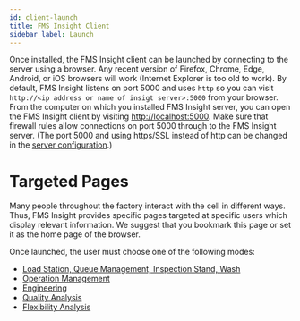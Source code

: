 ```yaml
---
id: client-launch
title: FMS Insight Client
sidebar_label: Launch
---
```


Once installed, the FMS Insight client can be launched by connecting to the
server using a browser. Any recent version of Firefox, Chrome, Edge, Android,
or iOS browsers will work (Internet Explorer is too old to work). By default,
FMS Insight listens on port 5000 and uses `http` so you can visit `http://<ip address or name of insigt server>:5000` from your browser. From the computer
on which you installed FMS Insight server, you can open the FMS Insight
client by visiting [http://localhost:5000](http://localhost:5000). Make sure
that firewall rules allow connections on port 5000 through to the FMS Insight
server. (The port 5000 and using https/SSL instead of http can be changed in
the [server configuration](server-config.md).)

# Targeted Pages

Many people throughout the factory interact with the cell in different ways.
Thus, FMS Insight provides specific pages targeted at specific users which
display relevant information. We suggest that you bookmark this page or set
it as the home page of the browser.

Once launched, the user must choose one of the following modes:

- [Load Station, Queue Management, Inspection Stand, Wash](client-station-monitor.md)
- [Operation Management](client-operations.md)
- [Engineering](client-engineering.md)
- [Quality Analysis](client-quality.md)
- [Flexibility Analysis](client-flexibility-analysis.md)

